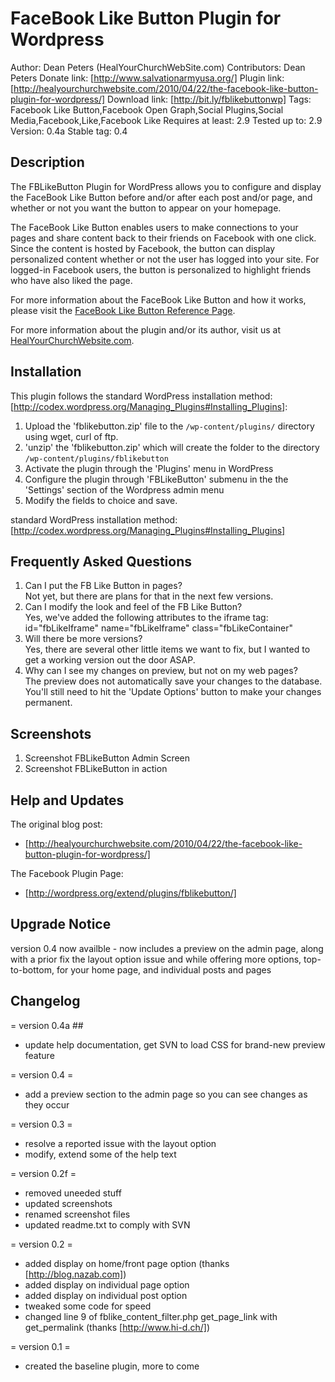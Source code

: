 FaceBook Like Button Plugin for Wordpress
=========================================

Author: Dean Peters (HealYourChurchWebSite.com) 
Contributors: Dean Peters
Donate link: [http://www.salvationarmyusa.org/]
Plugin link: [http://healyourchurchwebsite.com/2010/04/22/the-facebook-like-button-plugin-for-wordpress/]
Download link: [http://bit.ly/fblikebuttonwp]
Tags: Facebook Like Button,Facebook Open Graph,Social Plugins,Social Media,Facebook,Like,Facebook Like
Requires at least: 2.9
Tested up to: 2.9
Version: 0.4a
Stable tag: 0.4

## Description ##
The FBLikeButton Plugin for WordPress allows you to configure and display the FaceBook Like Button before and/or after each post and/or page, and whether or not you want the button to appear on your homepage.

The FaceBook Like Button enables users to make connections to your pages and share content back to their friends on Facebook with one click. Since the content is hosted by Facebook, the button can display personalized content whether or not the user has logged into your site. For logged-in Facebook users, the button is personalized to highlight friends who have also liked the page.

For more information about the FaceBook Like Button and how it works, please visit the <a href="http://developers.facebook.com/docs/reference/plugins/like/">FaceBook Like Button Reference Page</a>.

For more information about the plugin and/or its author, visit us at <a href="http://healyourchurchwebsite.com/2010/04/22/the-facebook-like-button-plugin-for-wordpress/">HealYourChurchWebsite.com</a>.
## Installation ##

This plugin follows the standard WordPress installation method: [http://codex.wordpress.org/Managing_Plugins#Installing_Plugins]:

1. Upload the 'fblikebutton.zip' file to the `/wp-content/plugins/` directory using wget, curl of ftp.
2. 'unzip' the 'fblikebutton.zip' which will create the folder to the directory `/wp-content/plugins/fblikebutton` 
3. Activate the plugin through the 'Plugins' menu in WordPress
4. Configure the plugin through 'FBLikeButton' submenu in the the 'Settings' section of the Wordpress admin menu
5. Modify the fields to choice and save.
 
standard WordPress installation method: [http://codex.wordpress.org/Managing_Plugins#Installing_Plugins]

## Frequently Asked Questions ##
1. Can I put the FB Like Button in pages?<br />Not yet, but there are plans for that in the next few versions.
2. Can I modify the look and feel of the FB Like Button?<br />Yes, we've added the following attributes to the iframe tag:<br /> id="fbLikeIframe" name="fbLikeIframe" class="fbLikeContainer"
3. Will there be more versions?<br />Yes, there are several other little items we want to fix, but I wanted to get a working version out the door ASAP.
4. Why can I see my changes on preview, but not on my web pages?<br />The preview does not automatically save your changes to the database. You'll still need to hit the 'Update Options' button to make your changes permanent.
## Screenshots ##
1. Screenshot FBLikeButton Admin Screen
2. Screenshot FBLikeButton in action

## Help and Updates ##

The original blog post:
* [http://healyourchurchwebsite.com/2010/04/22/the-facebook-like-button-plugin-for-wordpress/]

The Facebook Plugin Page:
* [http://wordpress.org/extend/plugins/fblikebutton/]

## Upgrade Notice ##
version 0.4 now availble - now includes a preview on the admin page, along with a prior fix the layout option issue and while offering more options, top-to-bottom, for your home page, and individual posts and pages

## Changelog ##
= version 0.4a ##
* update help documentation, get SVN to load CSS for brand-new preview feature

= version 0.4 =
* add a preview section to the admin page so you can see changes as they occur

= version 0.3 =
* resolve a reported issue with the layout option
* modify, extend some of the help text

= version 0.2f =
* removed uneeded stuff 
* updated screenshots
* renamed screenshot files
* updated readme.txt to comply with SVN

= version 0.2 =

* added display on home/front page option (thanks [http://blog.nazab.com])
* added display on individual page option
* added display on individual post option
* tweaked some code for speed
* changed line 9 of fblike_content_filter.php get_page_link with get_permalink (thanks [http://www.hi-d.ch/])

= version 0.1 =
* created the baseline plugin, more to come
